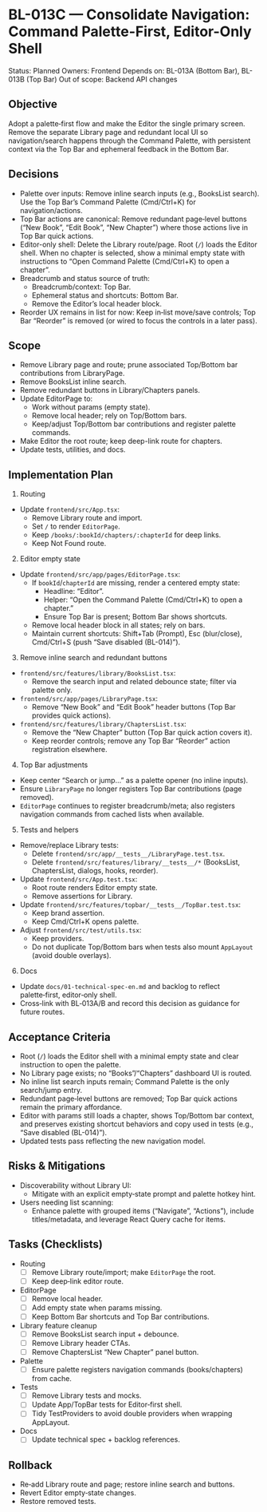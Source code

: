 # BL-013C — Consolidate Navigation: Command Palette-First, Editor-Only Shell

Status: Planned
Owners: Frontend
Depends on: BL-013A (Bottom Bar), BL-013B (Top Bar)
Out of scope: Backend API changes

## Objective

Adopt a palette‑first flow and make the Editor the single primary screen. Remove the separate Library page and redundant local UI so navigation/search happens through the Command Palette, with persistent context via the Top Bar and ephemeral feedback in the Bottom Bar.

## Decisions

- Palette over inputs: Remove inline search inputs (e.g., BooksList search). Use the Top Bar’s Command Palette (Cmd/Ctrl+K) for navigation/actions.
- Top Bar actions are canonical: Remove redundant page‑level buttons (“New Book”, “Edit Book”, “New Chapter”) where those actions live in Top Bar quick actions.
- Editor-only shell: Delete the Library route/page. Root (`/`) loads the Editor shell. When no chapter is selected, show a minimal empty state with instructions to “Open Command Palette (Cmd/Ctrl+K) to open a chapter”.
- Breadcrumb and status source of truth:
  - Breadcrumb/context: Top Bar.
  - Ephemeral status and shortcuts: Bottom Bar.
  - Remove the Editor’s local header block.
- Reorder UX remains in list for now: Keep in‑list move/save controls; Top Bar “Reorder” is removed (or wired to focus the controls in a later pass).

## Scope

- Remove Library page and route; prune associated Top/Bottom bar contributions from LibraryPage.
- Remove BooksList inline search.
- Remove redundant buttons in Library/Chapters panels.
- Update EditorPage to:
  - Work without params (empty state).
  - Remove local header; rely on Top/Bottom bars.
  - Keep/adjust Top/Bottom bar contributions and register palette commands.
- Make Editor the root route; keep deep-link route for chapters.
- Update tests, utilities, and docs.

## Implementation Plan

1) Routing
- Update `frontend/src/App.tsx`:
  - Remove Library route and import.
  - Set `/` to render `EditorPage`.
  - Keep `/books/:bookId/chapters/:chapterId` for deep links.
  - Keep Not Found route.

2) Editor empty state
- Update `frontend/src/app/pages/EditorPage.tsx`:
  - If `bookId`/`chapterId` are missing, render a centered empty state:
    - Headline: “Editor”.
    - Helper: “Open the Command Palette (Cmd/Ctrl+K) to open a chapter.”
    - Ensure Top Bar is present; Bottom Bar shows shortcuts.
  - Remove local header block in all states; rely on bars.
  - Maintain current shortcuts: Shift+Tab (Prompt), Esc (blur/close), Cmd/Ctrl+S (push “Save disabled (BL-014)”).

3) Remove inline search and redundant buttons
- `frontend/src/features/library/BooksList.tsx`:
  - Remove the search input and related debounce state; filter via palette only.
- `frontend/src/app/pages/LibraryPage.tsx`:
  - Remove “New Book” and “Edit Book” header buttons (Top Bar provides quick actions).
- `frontend/src/features/library/ChaptersList.tsx`:
  - Remove the “New Chapter” button (Top Bar quick action covers it).
  - Keep reorder controls; remove any Top Bar “Reorder” action registration elsewhere.

4) Top Bar adjustments
- Keep center “Search or jump…” as a palette opener (no inline inputs).
- Ensure `LibraryPage` no longer registers Top Bar contributions (page removed).
- `EditorPage` continues to register breadcrumb/meta; also registers navigation commands from cached lists when available.

5) Tests and helpers
- Remove/replace Library tests:
  - Delete `frontend/src/app/__tests__/LibraryPage.test.tsx`.
  - Delete `frontend/src/features/library/__tests__/*` (BooksList, ChaptersList, dialogs, hooks, reorder).
- Update `frontend/src/App.test.tsx`:
  - Root route renders Editor empty state.
  - Remove assertions for Library.
- Update `frontend/src/features/topbar/__tests__/TopBar.test.tsx`:
  - Keep brand assertion.
  - Keep Cmd/Ctrl+K opens palette.
- Adjust `frontend/src/test/utils.tsx`:
  - Keep providers.
  - Do not duplicate Top/Bottom bars when tests also mount `AppLayout` (avoid double overlays).

6) Docs
- Update `docs/01-technical-spec-en.md` and backlog to reflect palette‑first, editor‑only shell.
- Cross‑link with BL‑013A/B and record this decision as guidance for future routes.

## Acceptance Criteria

- Root (`/`) loads the Editor shell with a minimal empty state and clear instruction to open the palette.
- No Library page exists; no “Books”/“Chapters” dashboard UI is routed.
- No inline list search inputs remain; Command Palette is the only search/jump entry.
- Redundant page‑level buttons are removed; Top Bar quick actions remain the primary affordance.
- Editor with params still loads a chapter, shows Top/Bottom bar context, and preserves existing shortcut behaviors and copy used in tests (e.g., “Save disabled (BL-014)”).
- Updated tests pass reflecting the new navigation model.

## Risks & Mitigations

- Discoverability without Library UI:
  - Mitigate with an explicit empty‑state prompt and palette hotkey hint.
- Users needing list scanning:
  - Enhance palette with grouped items (“Navigate”, “Actions”), include titles/metadata, and leverage React Query cache for items.

## Tasks (Checklists)

- Routing
  - [ ] Remove Library route/import; make `EditorPage` the root.
  - [ ] Keep deep‑link editor route.

- EditorPage
  - [ ] Remove local header.
  - [ ] Add empty state when params missing.
  - [ ] Keep Bottom Bar shortcuts and Top Bar contributions.

- Library feature cleanup
  - [ ] Remove BooksList search input + debounce.
  - [ ] Remove Library header CTAs.
  - [ ] Remove ChaptersList “New Chapter” panel button.

- Palette
  - [ ] Ensure palette registers navigation commands (books/chapters) from cache.

- Tests
  - [ ] Remove Library tests and mocks.
  - [ ] Update App/TopBar tests for Editor‑first shell.
  - [ ] Tidy TestProviders to avoid double providers when wrapping AppLayout.

- Docs
  - [ ] Update technical spec + backlog references.

## Rollback

- Re‑add Library route and page; restore inline search and buttons.
- Revert Editor empty‑state changes.
- Restore removed tests.

